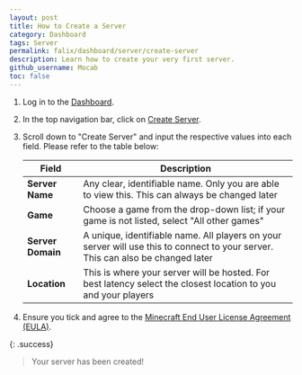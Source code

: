 ```yaml
---
layout: post
title: How to Create a Server
category: Dashboard
tags: Server
permalink: falix/dashboard/server/create-server
description: Learn how to create your very first server.
github_username: Mocab
toc: false
---
```


1. Log in to the [Dashboard](https://client.falixnodes.net/).

2. In the top navigation bar, click on [Create Server](https://client.falixnodes.net/create).

3. Scroll down to "Create Server" and input the respective values into each field. Please refer to the table below:

    | Field             | Description                                                                                                                     |
    | ----------------- | ------------------------------------------------------------------------------------------------------------------------------- |
    | **Server Name**   | Any clear, identifiable name. Only you are able to view this. This can always be changed later                                  |
    | **Game**          | Choose a game from the drop-down list; if your game is not listed, select "All other games"                                     |
    | **Server Domain** | A unique, identifiable name. All players on your server will use this to connect to your server. This can also be changed later |
    | **Location**      | This is where your server will be hosted. For best latency select the closest location to you and your players                  |

4. Ensure you tick and agree to the [Minecraft End User License Agreement (EULA)](https://www.minecraft.net/en-us/eula).

{: .success}

> Your server has been created!
